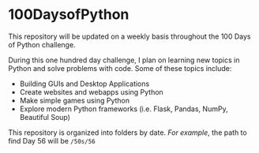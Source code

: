 # 100DaysofPython

This repository will be updated on a weekly basis throughout the 100 Days of Python challenge.

During this one hundred day challenge, I plan on learning new topics in Python and solve  problems with code.  Some of these topics include:
  * Building GUIs and Desktop Applications
  * Create websites and webapps using Python
  * Make simple games using Python
  * Explore modern Python frameworks (i.e. Flask, Pandas, NumPy, Beautiful Soup)

This repository is organized into folders by date. *For example*, the path to find Day 56 will be ```/50s/56```
